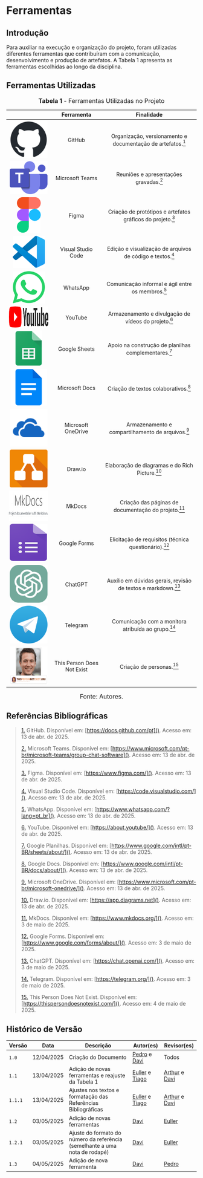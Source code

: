 # Ferramentas

## Introdução

Para auxiliar na execução e organização do projeto, foram utilizadas diferentes ferramentas que contribuíram com a comunicação, desenvolvimento e produção de artefatos. A Tabela 1 apresenta as ferramentas escolhidas ao longo da disciplina.

## Ferramentas Utilizadas

<font size="3"><p style="text-align: center"><b>Tabela 1</b> - Ferramentas Utilizadas no Projeto</p></font>

|                                                                                                                           |         Ferramenta         |                              Finalidade                              |
| :-----------------------------------------------------------------------------------------------------------------------: | :------------------------: | :------------------------------------------------------------------: |
| <img src="https://github.com/Requisitos-de-Software/2025.1-Cinemark/raw/main/docs/assets/ferramentas/github.png" style="height:100px;width:100px"> | GitHub | Organização, versionamento e documentação de artefatos.<a id="anchor_1" href="#FRM1"><sup>1</sup></a> |
| <img src="https://github.com/Requisitos-de-Software/2025.1-Cinemark/raw/main/docs/assets/ferramentas/teams.png" style="height:87px;width:100px"> | Microsoft Teams | Reuniões e apresentações gravadas.<a id="anchor_2" href="#FRM2"><sup>2</sup></a> |
| <img src="https://github.com/Requisitos-de-Software/2025.1-Cinemark/raw/main/docs/assets/ferramentas/figma.png" style="height:94px;width:63px"> | Figma | Criação de protótipos e artefatos gráficos do projeto.<a id="anchor_3" href="#FRM3"><sup>3</sup></a> |
| <img src="https://github.com/Requisitos-de-Software/2025.1-Cinemark/raw/main/docs/assets/ferramentas/vscode.png" style="height:85px;width:85px"> | Visual Studio Code | Edição e visualização de arquivos de código e textos.<a id="anchor_4" href="#FRM4"><sup>4</sup></a> |
| <img src="https://github.com/Requisitos-de-Software/2025.1-Cinemark/raw/main/docs/assets/ferramentas/whatsapp.png" style="height:85px;width:85px"> | WhatsApp | Comunicação informal e ágil entre os membros.<a id="anchor_5" href="#FRM5"><sup>5</sup></a> |
| <img src="https://github.com/Requisitos-de-Software/2025.1-Cinemark/raw/main/docs/assets/ferramentas/youtube.png" style="height:56px;width:250px"> | YouTube | Armazenamento e divulgação de vídeos do projeto.<a id="anchor_6" href="#FRM6"><sup>6</sup></a> |
| <img src="https://github.com/Requisitos-de-Software/2025.1-Cinemark/raw/main/docs/assets/ferramentas/gsheets.png" style="height:94px;width:72px"> | Google Sheets | Apoio na construção de planilhas complementares.<a id="anchor_7" href="#FRM7"><sup>7</sup></a> |
| <img src="https://github.com/Requisitos-de-Software/2025.1-Cinemark/raw/main/docs/assets/ferramentas/gdocs.png" style="height:96px;width:96px"> | Microsoft Docs | Criação de textos colaborativos.<a id="anchor_8" href="#FRM8"><sup>8</sup></a> |
| <img src="https://github.com/Requisitos-de-Software/2025.1-Cinemark/raw/main/docs/assets/ferramentas/onedrive2.png" style="height:100px;width:100px"> | Microsoft OneDrive | Armazenamento e compartilhamento de arquivos.<a id="anchor_9" href="#FRM9"><sup>9</sup></a> |
| <img src="https://github.com/Requisitos-de-Software/2025.1-Cinemark/raw/main/docs/assets/ferramentas/drawio.png" style="height:100px;width:100px"> | Draw.io | Elaboração de diagramas e do Rich Picture.<a id="anchor_10" href="#FRM10"><sup>10</sup></a> |
| <img src="https://github.com/Requisitos-de-Software/2025.1-Cinemark/raw/main/docs/assets/ferramentas/mkdocs.png" style="height:80px;width:200px"> | MkDocs | Criação das páginas de documentação do projeto.<a id="anchor_11" href="#FRM11"><sup>11</sup></a> |
| <img src="https://github.com/Requisitos-de-Software/2025.1-Cinemark/raw/main/docs/assets/ferramentas/googleforms.png" style="height:100px;width:100px"> | Google Forms | Elicitação de requisitos (técnica questionário).<a id="anchor_12" href="#FRM12"><sup>12</sup></a> |
| <img src="https://github.com/Requisitos-de-Software/2025.1-Cinemark/raw/main/docs/assets/ferramentas/chatgpt.png" style="height:100px;width:100px"> | ChatGPT | Auxílio em dúvidas gerais, revisão de textos e markdown.<a id="anchor_13" href="#FRM13"><sup>13</sup></a> |
| <img src="https://github.com/Requisitos-de-Software/2025.1-Cinemark/raw/main/docs/assets/ferramentas/telegram.png" style="height:100px;width:100px"> | Telegram | Comunicação com a monitora atribuída ao grupo.<a id="anchor_14" href="#FRM14"><sup>14</sup></a> |
| <img src="https://github.com/Requisitos-de-Software/2025.1-Cinemark/raw/main/docs/assets/ferramentas/thispersonnotexist.png" style="height:100px;width:100px"> | This Person Does Not Exist | Criação de personas.<a id="anchor_15" href="#FRM15"><sup>15</sup></a> |


<font size="3"><p align="center">Fonte: Autores.</p></font>

## Referências Bibliográficas

> <a id="FRM1" href="#anchor_1">1.</a> GitHub. Disponível em: [https://docs.github.com/pt](). Acesso em: 13 de abr. de 2025.  
>
> <a id="FRM2" href="#anchor_2">2.</a> Microsoft Teams. Disponível em: [https://www.microsoft.com/pt-br/microsoft-teams/group-chat-software](). Acesso em: 13 de abr. de 2025.  
>
> <a id="FRM3" href="#anchor_3">3.</a> Figma. Disponível em: [https://www.figma.com/](). Acesso em: 13 de abr. de 2025.  
>
> <a id="FRM4" href="#anchor_4">4.</a> Visual Studio Code. Disponível em: [https://code.visualstudio.com/](). Acesso em: 13 de abr. de 2025.  
>
> <a id="FRM5" href="#anchor_5">5.</a> WhatsApp. Disponível em: [https://www.whatsapp.com/?lang=pt_br](). Acesso em: 13 de abr. de 2025.  
>
> <a id="FRM6" href="#anchor_6">6.</a> YouTube. Disponível em: [https://about.youtube/](). Acesso em: 13 de abr. de 2025.  
>
> <a id="FRM7" href="#anchor_7">7.</a> Google Planilhas. Disponível em: [https://www.google.com/intl/pt-BR/sheets/about/](). Acesso em: 13 de abr. de 2025.  
>
> <a id="FRM8" href="#anchor_8">8.</a> Google Docs. Disponível em: [https://www.google.com/intl/pt-BR/docs/about/](). Acesso em: 13 de abr. de 2025.  
>
> <a id="FRM9" href="#anchor_9">9.</a> Microsoft OneDrive. Disponível em: [https://www.microsoft.com/pt-br/microsoft-onedrive/](). Acesso em: 13 de abr. de 2025.  
>
> <a id="FRM10" href="#anchor_10">10.</a> Draw.io. Disponível em: [https://app.diagrams.net](). Acesso em: 13 de abr. de 2025.  
>
> <a id="FRM11" href="#anchor_11">11.</a> MkDocs. Disponível em: [https://www.mkdocs.org/](). Acesso em: 3 de maio de 2025.  
>
> <a id="FRM12" href="#anchor_12">12.</a> Google Forms. Disponível em: [https://www.google.com/forms/about/](). Acesso em: 3 de maio de 2025.  
>
> <a id="FRM13" href="#anchor_13">13.</a> ChatGPT. Disponível em: [https://chat.openai.com/](). Acesso em: 3 de maio de 2025.  
>
> <a id="FRM14" href="#anchor_14">14.</a> Telegram. Disponível em: [https://telegram.org/](). Acesso em: 3 de maio de 2025.  
>
> <a id="FRM15" href="#anchor_15">15.</a> This Person Does Not Exist. Disponível em: [https://thispersondoesnotexist.com/](). Acesso em: 4 de maio de 2025.

## Histórico de Versão

| Versão | Data       | Descrição                          | Autor(es)     | Revisor(es) |
|--------|------------|------------------------------------|---------------|-------------|
| `1.0`  | 12/04/2025 | Criação do Documento               | [Pedro](https://github.com/pedroeverton217) e [Davi](https://github.com/Davicamilo23)  | Todos |
|  `1.1`  | 13/04/2025 |   Adição de novas ferramentas e reajuste da Tabela 1   | [Euller](https://github.com/potatoyz908) e [Tiago](https://github.com/TiagoBalieiro) | [Arthur](https://github.com/arthurevg) e [Davi](https://github.com/Davicamilo23) |
|  `1.1.1`  | 13/04/2025 |   Ajustes nos textos e formatação das Referências Bibliográficas   | [Euller](https://github.com/potatoyz908) e [Tiago](https://github.com/TiagoBalieiro) | [Arthur](https://github.com/arthurevg) e [Davi](https://github.com/Davicamilo23) |
| `1.2`   | 03/05/2025 | Adição de novas ferramentas | [Davi](https://github.com/Davicamilo23) | [Euller](https://github.com/potatoyz908) |
| `1.2.1` | 03/05/2025 | Ajuste do formato do número da referência (semelhante a uma nota de rodapé) | [Davi](https://github.com/Davicamilo23) | [Euller](https://github.com/potatoyz908) |
| `1.3`   | 04/05/2025 | Adição de nova ferramenta | [Davi](https://github.com/Davicamilo23) | [Pedro](https://github.com/pedroeverton217) |
